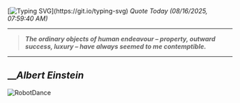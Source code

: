 [![Typing SVG](https://readme-typing-svg.herokuapp.com?font=Press+Start+2P&color=C2F784&size=35&width=900&height=100&lines=Hello+World%2C+I'm+Hung+!)](https://git.io/typing-svg) 
_Quote Today (08/16/2025, 07:59:40 AM)_
___
>**_The ordinary objects of human endeavour – property, outward success, luxury – have always seemed to me contemptible._**
___

## __**_Albert Einstein_**

![RobotDance](src/assets/images/robot-dancing-dribble.gif?style=center)
